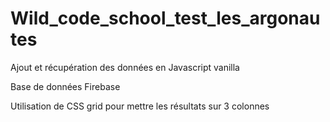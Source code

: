 # Wild_code_school_test_les_argonautes

Ajout et récupération des données en Javascript vanilla

Base de données Firebase

Utilisation de CSS grid pour mettre les résultats sur 3 colonnes
